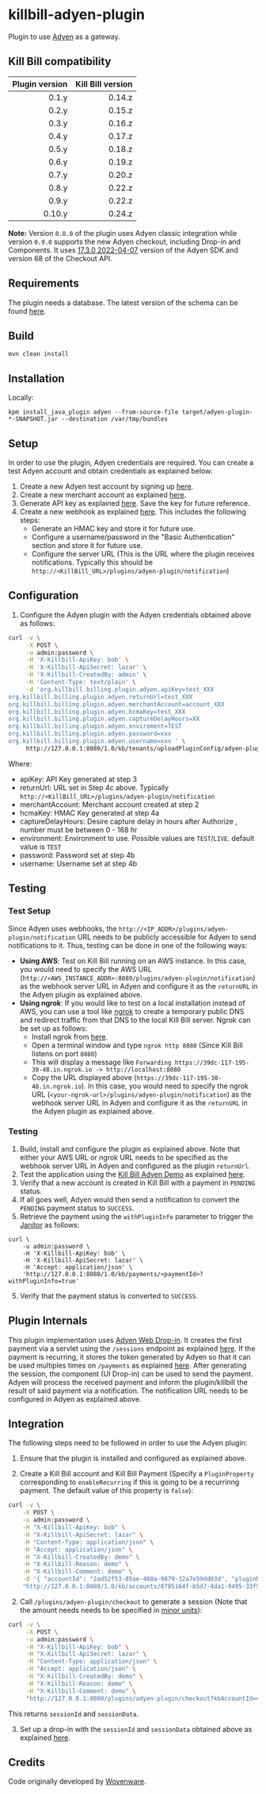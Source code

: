 # killbill-adyen-plugin

Plugin to use [Adyen](https://www.adyen.com/) as a gateway.


## Kill Bill compatibility

| Plugin version | Kill Bill version |
| -------------: | ----------------: |
| 0.1.y          | 0.14.z            |
| 0.2.y          | 0.15.z            |
| 0.3.y          | 0.16.z            |
| 0.4.y          | 0.17.z            |
| 0.5.y          | 0.18.z            |
| 0.6.y          | 0.19.z            |
| 0.7.y          | 0.20.z            |
| 0.8.y          | 0.22.z            |
| 0.9.y          | 0.22.z            |
| 0.10.y          | 0.24.z            |

**Note:** 
Version `0.8.0` of the plugin uses Adyen classic integration while version `0.9.0` supports the new Adyen checkout, including Drop-in and Components.  It uses [17.3.0 2022-04-07](https://github.com/Adyen/adyen-java-api-library) version of the Adyen SDK and version 68 of the Checkout API.


## Requirements

The plugin needs a database. The latest version of the schema can be found [here](https://github.com/killbill/killbill-adyen-plugin/tree/master/src/main/resources).

## Build

```
mvn clean install
```

## Installation

Locally:

```
kpm install_java_plugin adyen --from-source-file target/adyen-plugin-*-SNAPSHOT.jar --destination /var/tmp/bundles
```

## Setup

In order to use the plugin, Adyen credentials are required. You can create a test Adyen account and obtain credentials as explained below:

1. Create a new Adyen test account by signing up [here](https://www.adyen.com/signup). 
2. Create a new merchant account as explained [here](https://docs.adyen.com/account/manage-account-structure#request-merchant-account).
3. Generate API key as explained [here](https://docs.adyen.com/development-resources/api-credentials#generate-api-key). Save the key for future reference.
4. Create a new webhook as explained [here](https://docs.adyen.com/development-resources/webhooks#set-up-notifications-in-your-customer-area). This includes the following steps:
    * Generate an HMAC key and store it for future use. 
    * Configure a username/password in the "Basic Authentication" section and store it for future use. 
    * Configure the server URL (This is the URL where the plugin receives notifications. Typically this should be `http://<KillBill_URL>/plugins/adyen-plugin/notification`)


## Configuration

1. Configure the Adyen plugin with the Adyen credentials obtained above as follows:

```bash
curl -v \
     -X POST \
     -u admin:password \
     -H 'X-Killbill-ApiKey: bob' \
     -H 'X-Killbill-ApiSecret: lazar' \
     -H 'X-Killbill-CreatedBy: admin' \
     -H 'Content-Type: text/plain' \
     -d 'org.killbill.billing.plugin.adyen.apiKey=test_XXX
org.killbill.billing.plugin.adyen.returnUrl=test_XXX
org.killbill.billing.plugin.adyen.merchantAccount=account_XXX
org.killbill.billing.plugin.adyen.hcmaKey=test_XXX
org.killbill.billing.plugin.adyen.captureDelayHours=XX
org.killbill.billing.plugin.adyen.enviroment=TEST
org.killbill.billing.plugin.adyen.password=xxx
org.killbill.billing.plugin.adyen.username=xxx ' \
     http://127.0.0.1:8080/1.0/kb/tenants/uploadPluginConfig/adyen-plugin
```

Where:
* apiKey: API Key generated at step 3
* returnUrl: URL set in Step 4c above. Typically `http://<KillBill_URL>/plugins/adyen-plugin/notification`
* merchantAccount: Merchant account created at step 2
* hcmaKey: HMAC Key generated at step 4a
* captureDelayHours: Desire capture delay in hours after Authorize , number must be between 0 - 168 hr
* environment: Environment to use. Possible values are `TEST`/`LIVE`. default value is `TEST`
* password: Password set at step 4b
* username: Username set at step 4b 

## Testing


### Test Setup

Since Adyen uses webhooks, the `http://<IP_ADDR>/plugins/adyen-plugin/notification` URL needs to be publicly accessible for Adyen to send notifications to it. Thus, testing can be done in one of the following ways:

* **Using AWS**: Test on Kill Bill running on an AWS instance. In this case, you would need to specify the AWS URL (`http://<AWS_INSTANCE_ADDR>:8080/plugins/adyen-plugin/notification`) as the webhook server URL in Adyen and configure it as the `returnURL` in the Adyen plugin as explained above.
* **Using ngrok**: If you would like to test on a local installation instead of AWS, you can use a tool like [ngrok](https://ngrok.com/) to create a temporary public DNS and redirect traffic from that DNS to the local Kill Bill server. Ngrok can be set up as follows:
    * Install ngrok from [here](https://ngrok.com/download). 
    * Open a terminal window and type `ngrok http 8080` (Since Kill Bill listens on port `8080`)
    * This will display a message like `Forwarding https://39dc-117-195-30-48.in.ngrok.io -> http://localhost:8080`
    * Copy the URL displayed above (`https://39dc-117-195-30-48.in.ngrok.io`).  In this case, you would need to specify the ngrok URL (`<your-ngrok-url>/plugins/adyen-plugin/notification`) as the webhook server URL in Adyen and configure it as the `returnURL` in the Adyen plugin as explained above.

### Testing
1. Build, install and configure the plugin as explained above. Note that either your AWS URL or ngrok URL needs to be specified as the webhook server URL in Adyen and configured as the plugin `returnUrl`.
2. Test the application using the [Kill Bill Adyen Demo](https://github.com/killbill/killbill-adyen-demo) as explained [here](https://github.com/killbill/killbill-adyen-demo/#test).
3. Verify that a new account is created in Kill Bill with a payment in `PENDING` status.
4. If all goes well, Adyen would then send a notification to convert the `PENDING` payment status to `SUCCESS`. 
5. Retrieve the payment using the `withPluginInfo` parameter to trigger the [Janitor](https://docs.killbill.io/latest/userguide_payment.html#_on_the_fly_janitor) as follows:

```
curl \
    -u admin:password \
    -H 'X-Killbill-ApiKey: bob' \
    -H 'X-Killbill-ApiSecret: lazar' \
    -H 'Accept: application/json' \
    'http://127.0.0.1:8080/1.0/kb/payments/<paymentId>?withPluginInfo=true' 
```
5. Verify that the payment status is converted to `SUCCESS`.

## Plugin Internals

This plugin implementation uses [Adyen Web Drop-in](https://docs.adyen.com/online-payments/web-drop-in). It creates the first payment via a servlet using the `/sessions` endpoint as explained [here](https://docs.adyen.com/online-payments/web-drop-in#create-payment-session). If the payment is recurring, it stores the token generated by Adyen so that it can be used multiples times on `/payments` as explained [here](https://docs.adyen.com/online-payments/tokenization/create-and-use-tokens#pay-one-off). After generating the session, the component (UI Drop-in) can be used to send the payment. Adyen will process the received payment and inform the plugin/killbill the result of said payment via a notification. The notification URL needs to be configured in Adyen as explained above.

## Integration

The following steps need to be followed in order to use the Adyen plugin:

1. Ensure that the plugin is installed and configured as explained above.

2. Create a Kill Bill account and Kill Bill Payment (Specify a `PluginProperty` corresponding to `enableRecurring` if this is going to be a recurrinng payment. The default value of this property is `false`):

```bash
curl -v \
    -X POST \
    -u admin:password \
    -H "X-Killbill-ApiKey: bob" \
    -H "X-Killbill-ApiSecret: lazar" \
    -H "Content-Type: application/json" \
    -H "Accept: application/json" \
    -H "X-Killbill-CreatedBy: demo" \
    -H "X-Killbill-Reason: demo" \
    -H "X-Killbill-Comment: demo" \
    -d '{ "accountId": "2ad52f53-85ae-408a-9879-32a7e59dd03d", "pluginName": "adyen-plugin" ,"isDefault": true, "pluginInfo": { "isDefaultPaymentMethod": true, "properties": [ { "key": "enableRecurring", "value": "true", "isUpdatable": false } }' \
    "http://127.0.0.1:8080/1.0/kb/accounts/8785164f-b5d7-4da1-9495-33f5105e8d80/paymentMethods" 
```
2. Call `/plugins/adyen-plugin/checkout` to generate a session (Note that the amount needs needs to be specified in [minor units](https://docs.adyen.com/development-resources/currency-codes)):

```bash
curl -v \
     -X POST \
     -u admin:password \
     -H "X-Killbill-ApiKey: bob" \
     -H "X-Killbill-ApiSecret: lazar" \
     -H "Content-Type: application/json" \
     -H "Accept: application/json" \
     -H "X-Killbill-CreatedBy: demo" \
     -H "X-Killbill-Reason: demo" \
     -H "X-Killbill-Comment: demo" \
     "http://127.0.0.1:8080/plugins/adyen-plugin/checkout?kbAccountId=<KB_ACCOUNT_ID>&amount=<amount>&kbPaymentMethodId=<KB_PAYMENT_METHOD_ID>"
```
This returns `sessionId` and `sessionData`. 

3. Set up a drop-in with the `sessionId` and `sessionData` obtained above as explained [here](https://docs.adyen.com/online-payments/web-drop-in#set-up).

## Credits

Code originally developed by [Wovenware](https://www.wovenware.com/).